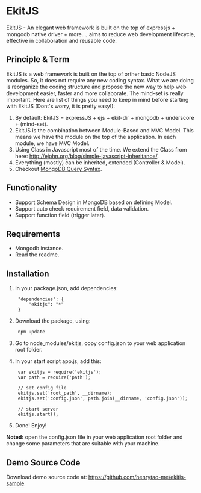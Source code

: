 # EkitJS

EkitJS - An elegant web framework is built on the top of expressjs + mongodb native driver + more..., aims to reduce web development lifecycle, effective in collaboration and reusable code.

## Principle & Term

EkitJS is a web framework is built on the top of orther basic NodeJS modules. So, it does not require any new coding syntax. What we are doing is reorganize the coding structure and propose the new way to help web development easier, faster and more collaborate. The mind-set is really important. Here are list of things you need to keep in mind before starting with EkitJS (Dont's worry, it is pretty easy!):

1. By default: EkitJS = expressJS + ejs + ekit-dir + mongodb + underscore + (mind-set).
2. EkitJS is the combination between Module-Based and MVC Model. This means we have the module on the top of the application. In each module, we have MVC Model. 
3. Using Class in Javascript most of the time. We extend the Class from here: <http://ejohn.org/blog/simple-javascript-inheritance/>.
4. Everything (mostly) can be inherited, extended (Controller & Model).
5. Checkout [MongoDB Query Syntax](http://mongodb.github.io/node-mongodb-native/api-generated/collection.html).

## Functionality

* Support Schema Design in MongoDB based on defining Model.
* Support auto check requirement field, data validation.
* Support function field (trigger later). 

## Requirements

* Mongodb instance.
* Read the readme.

## Installation

1. In your package.json, add dependencies:

		"dependencies": {
			"ekitjs": "*"
		}

2. Download the package, using: 
	
		npm update

3. Go to node_modules/ekitjs, copy config.json to your web application root folder.

4. In your start script app.js, add this: 

		var ekitjs = require('ekitjs');
		var path = require('path');
		
		// set config file
		ekitjs.set('root_path', __dirname);
		ekitjs.set('config.json', path.join(__dirname, 'config.json'));
	
		// start server
		ekitjs.start();

5. Done! Enjoy! 

**Noted:** open the config.json file in your web application root folder and change some parameters that are suitable with your machine. 

## Demo Source Code

Download demo source code at: <https://github.com/henrytao-me/ekitjs-sample>